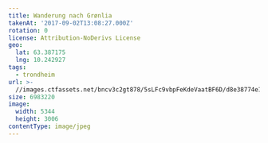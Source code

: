 ```yaml
---
title: Wanderung nach Grønlia
takenAt: '2017-09-02T13:08:27.000Z'
rotation: 0
license: Attribution-NoDerivs License
geo:
  lat: 63.387175
  lng: 10.242927
tags:
  - trondheim
url: >-
  //images.ctfassets.net/bncv3c2gt878/5sLFc9vbpFeKdeVaatBF6D/d8e38774e102e1d8789e3863a6b30753/wanderung-nach-grnlia_36197654953_o
size: 6983220
image:
  width: 5344
  height: 3006
contentType: image/jpeg
---
```


